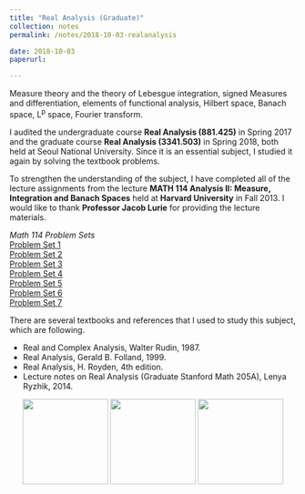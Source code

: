 ```yaml
---
title: "Real Analysis (Graduate)"
collection: notes
permalink: /notes/2018-10-03-realanalysis

date: 2018-10-03
paperurl:

---
```


Measure theory and the theory of Lebesgue integration, signed Measures and differentiation, elements of functional analysis, Hilbert space, Banach space, L<sup>p</sup> space, Fourier transform.  

I audited the undergraduate course **Real Analysis (881.425)** in Spring 2017 and the graduate course **Real Analysis (3341.503)** in Spring 2018, both held at Seoul National University. Since it is an essential subject, I studied it again by solving the textbook problems.  

To strengthen the understanding of the subject, I have completed all of the lecture assignments from the lecture **MATH 114 Analysis II: Measure, Integration and Banach Spaces** held at **Harvard University** in Fall 2013. I would like to thank **Professor Jacob Lurie** for providing the lecture materials.  
  
*Math 114 Problem Sets*  
[Problem Set 1](http://austinyi.github.io/files/problemset1.pdf)  
[Problem Set 2](http://austinyi.github.io/files/problemset2.pdf)  
[Problem Set 3](http://austinyi.github.io/files/problemset3.pdf)  
[Problem Set 4](http://austinyi.github.io/files/problemset4.pdf)  
[Problem Set 5](http://austinyi.github.io/files/problemset5.pdf)  
[Problem Set 6](http://austinyi.github.io/files/problemset6.pdf)  
[Problem Set 7](http://austinyi.github.io/files/problemset7.pdf)  


There are several textbooks and references that I used to study this subject, which are following.
* Real and Complex Analysis, Walter Rudin, 1987.
* Real Analysis, Gerald B. Folland, 1999.
* Real Analysis, H. Royden, 4th edition.
* Lecture notes on Real Analysis (Graduate Stanford Math 205A), Lenya Ryzhik, 2014.  

<p align="center">

  <img src="http://austinyi.github.io/images/rudin.jpg" style="width:150px;"/>  
  <img src="http://austinyi.github.io/images/folland.jpg" style="width:150px;"/>  
  <img src="http://austinyi.github.io/images/royden.jpg" style="width:150px;"/>  

</p>
